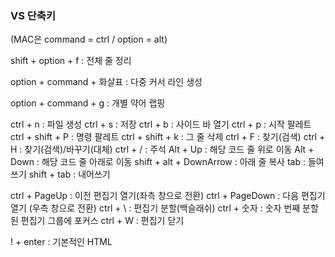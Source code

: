 ### VS 단축키

(MAC은 command = ctrl / option = alt)

shift + option + f : 전체 줄 정리

option + command + 화살표 : 다중 커서 라인 생성

option + command + g : 개별 약어 랩핑

ctrl + n : 파일 생성
ctrl + s : 저장
ctrl + b : 사이드 바 열기
ctrl + p : 시작 팔레트
ctrl + shift + P : 명령 팔레트
ctrl + shift + k : 그 줄 삭제
ctrl + F : 찾기(검색)
ctrl + H : 찾기(검색)/바꾸기(대체)
ctrl + / : 주석
Alt + Up : 해당 코드 줄 위로 이동
Alt + Down : 해당 코드 줄 아래로 이동
shift + alt + DownArrow : 아래 줄 복사
tab : 들여쓰기
shift + tab : 내어쓰기

ctrl + PageUp : 이전 편집기 열기(좌측 창으로 전환)
ctrl + PageDown : 다음 편집기 열기 (우측 창으로 전환)
ctrl + \ : 편집기 분할(백슬래쉬)
ctrl + 숫자 : 숫자 번째 분할된 편집기 그룹에 포커스
ctrl + W : 편집기 닫기

! + enter : 기본적인 HTML

